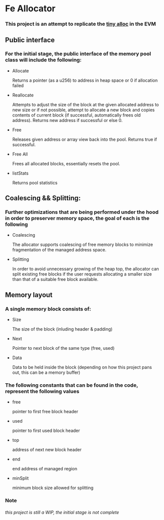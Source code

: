 
# Fe Allocator 

### This project is an attempt to replicate the [tiny alloc](https://github.com/thi-ng/umbrella/tree/develop/packages/malloc) in the EVM 

## Public interface 
 
### For the initial stage, the public interface of the memory pool class will include the following: 

- Allocate

   Returns a pointer (as a u256) to address in heap space or 0 if allocation failed  

- Reallocate 

   Attempts to adjust the size of the block at the given allocated address to new size or if not possible, attempt to allocate a new block and copies contents of current block (if successful, automatically frees old address). Returns new address if successful or else 0.

- Free

   Releases given address or array view back into the pool. Returns true if successful.

- Free All

   Frees all allocated blocks, essentially resets the pool.

- listStats

   Returns pool statistics


## Coalescing && Splitting:

### Further optimizations that are being performed under the hood in order to preserver memory space, the goal of each is the following

- Coalescing
 
   The allocator supports coalescing of free memory blocks to minimize fragmentation of the managed address space.

-  Splitting 

   In order to avoid unnecessary growing of the heap top, the allocator can split existing free blocks if the user requests allocating a smaller size than that of a suitable free block available.

## Memory layout 

### A single memory block consists of:

- Size

   The size of the block (inluding header & padding)

- Next
 
   Pointer to next block of the same type (free, used)

- Data

   Data to be held inside the block (depending on how this project pans out, this can be a memory buffer)

### The following constants that can be found in the code, represent the following values

- free 

   pointer to first free block header
- used 
   
  pointer to first used block header

- top

   address of next new block header

- end

   end address of managed region 

- minSplit 

   minimum block size allowed for splitting

### Note

###### this project is still a WIP, the initial stage is not complete
